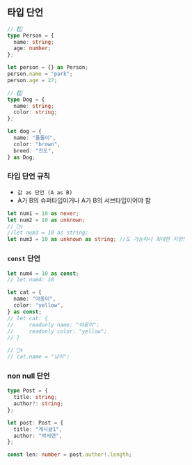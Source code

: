 ## 타입 단언

```ts
// 1️⃣
type Person = {
  name: string;
  age: number;
};

let person = {} as Person;
person.name = "park";
person.age = 27;

// 2️⃣
type Dog = {
  name: string;
  color: string;
};

let dog = {
  name: "돌돌이",
  color: "brown",
  breed: "진도",
} as Dog;
```

### 타입 단언 규칙

- `값 as 단언 (A as B)`
- A가 B의 슈퍼타입이거나 A가 B의 서브타입이어야 함

```ts
let num1 = 10 as never;
let num2 = 10 as unknown;
// 🙅‍♀️
//let num3 = 10 as string;
let num3 = 10 as unknown as string; //도 가능하나 최대한 지양!
```

### `const` 단언

```ts
let num4 = 10 as const;
// let num4: 10

let cat = {
  name: "야옹이",
  color: "yellow",
} as const;
// let cat: {
//     readonly name: "야옹이";
//     readonly color: "yellow";
// }

// 🙅‍♀️
// cat.name = "냥이";
```

### non null 단언

```ts
type Post = {
  title: string;
  author?: string;
};

let post: Post = {
  title: "게시글1",
  author: "박서연",
};

const len: number = post.author!.length;
```

